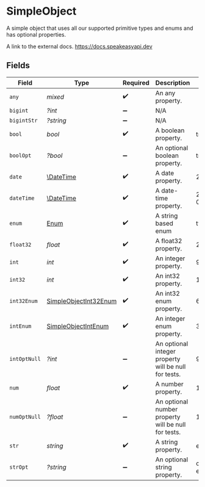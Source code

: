 # SimpleObject

A simple object that uses all our supported primitive types and enums and has optional properties.

A link to the external docs.
<https://docs.speakeasyapi.dev>


## Fields

| Field                                                                 | Type                                                                  | Required                                                              | Description                                                           | Example                                                               |
| --------------------------------------------------------------------- | --------------------------------------------------------------------- | --------------------------------------------------------------------- | --------------------------------------------------------------------- | --------------------------------------------------------------------- |
| `any`                                                                 | *mixed*                                                               | :heavy_check_mark:                                                    | An any property.                                                      |                                                                       |
| `bigint`                                                              | *?int*                                                                | :heavy_minus_sign:                                                    | N/A                                                                   |                                                                       |
| `bigintStr`                                                           | *?string*                                                             | :heavy_minus_sign:                                                    | N/A                                                                   |                                                                       |
| `bool`                                                                | *bool*                                                                | :heavy_check_mark:                                                    | A boolean property.                                                   | true                                                                  |
| `boolOpt`                                                             | *?bool*                                                               | :heavy_minus_sign:                                                    | An optional boolean property.                                         | true                                                                  |
| `date`                                                                | [\DateTime](https://www.php.net/manual/en/class.datetime.php)         | :heavy_check_mark:                                                    | A date property.                                                      | 2020-01-01                                                            |
| `dateTime`                                                            | [\DateTime](https://www.php.net/manual/en/class.datetime.php)         | :heavy_check_mark:                                                    | A date-time property.                                                 | 2020-01-01T00:00:00Z                                                  |
| `enum`                                                                | [Enum](../../models/shared/Enum.md)                                   | :heavy_check_mark:                                                    | A string based enum                                                   | two                                                                   |
| `float32`                                                             | *float*                                                               | :heavy_check_mark:                                                    | A float32 property.                                                   | 2.2222222                                                             |
| `int`                                                                 | *int*                                                                 | :heavy_check_mark:                                                    | An integer property.                                                  | 999999                                                                |
| `int32`                                                               | *int*                                                                 | :heavy_check_mark:                                                    | An int32 property.                                                    | 1                                                                     |
| `int32Enum`                                                           | [SimpleObjectInt32Enum](../../models/shared/SimpleObjectInt32Enum.md) | :heavy_check_mark:                                                    | An int32 enum property.                                               | 69                                                                    |
| `intEnum`                                                             | [SimpleObjectIntEnum](../../models/shared/SimpleObjectIntEnum.md)     | :heavy_check_mark:                                                    | An integer enum property.                                             | 3                                                                     |
| `intOptNull`                                                          | *?int*                                                                | :heavy_minus_sign:                                                    | An optional integer property will be null for tests.                  | 999999                                                                |
| `num`                                                                 | *float*                                                               | :heavy_check_mark:                                                    | A number property.                                                    | 1.1                                                                   |
| `numOptNull`                                                          | *?float*                                                              | :heavy_minus_sign:                                                    | An optional number property will be null for tests.                   | 1.1                                                                   |
| `str`                                                                 | *string*                                                              | :heavy_check_mark:                                                    | A string property.                                                    | example                                                               |
| `strOpt`                                                              | *?string*                                                             | :heavy_minus_sign:                                                    | An optional string property.                                          | optional example                                                      |